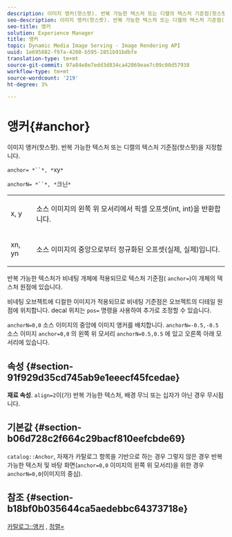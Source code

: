 ```yaml
---
description: 이미지 앵커(핫스팟). 반복 가능한 텍스처 또는 디캘의 텍스처 기준점(핫스팟)을 지정합니다.
seo-description: 이미지 앵커(핫스팟). 반복 가능한 텍스처 또는 디캘의 텍스처 기준점(핫스팟)을 지정합니다.
seo-title: 앵커
solution: Experience Manager
title: 앵커
topic: Dynamic Media Image Serving - Image Rendering API
uuid: 1e695882-f97a-4208-b595-2851b91bdbfe
translation-type: tm+mt
source-git-commit: 97a84e8e7edd3d834ca42069eae7c09c00d57938
workflow-type: tm+mt
source-wordcount: '219'
ht-degree: 3%

---
```



# 앵커{#anchor}

이미지 앵커(핫스팟). 반복 가능한 텍스처 또는 디캘의 텍스처 기준점(핫스팟)을 지정합니다.

`anchor= *``*, *`xy`*`

`anchorN= *``*, *`크닌`*`

<table id="simpletable_1D8E91D8424A424787C4D20C9B040115"> 
 <tr class="strow"> 
  <td class="stentry"> <p><span class="varname"> x</span>,  <span class="varname"> y</span> </p></td> 
  <td class="stentry"> <p>소스 이미지의 왼쪽 위 모서리에서 픽셀 오프셋(int, int)을 반환합니다. </p></td> 
 </tr> 
 <tr class="strow"> 
  <td class="stentry"> <p><span class="varname"> xn</span>,  <span class="varname"> yn</span> </p></td> 
  <td class="stentry"> <p>소스 이미지의 중앙으로부터 정규화된 오프셋(실제, 실제)입니다. </p></td> 
 </tr> 
</table>

반복 가능한 텍스처가 비네팅 개체에 적용되므로 텍스처 기준점( `anchor=`)이 개체의 텍스처 원점에 있습니다.

비네팅 오브젝트에 디컬한 이미지가 적용되므로 비네팅 기준점은 오브젝트의 디테일 원점에 위치합니다. decal 위치는 `pos=` 명령을 사용하여 추가로 조정할 수 있습니다.

`anchorN=0,0` 소스 이미지의 중앙에 이미지 앵커를 배치합니다. `anchorN=-0.5,-0.5` 소스 이미지 `anchor=0,0` 의 왼쪽 위 모서리 `anchorN=0.5,0.5` 에 있고 오른쪽 아래 모서리에 있습니다.

## 속성 {#section-91f929d35cd745ab9e1eeecf45fcedae}

**재료 속성**. `align=2`이(가) 반복 가능한 텍스처, 배경 무늬 또는 십자가 아닌 경우 무시됩니다.

## 기본값 {#section-b06d728c2f664c29bacf810eefcbde69}

`catalog::Anchor`, 자재가 카탈로그 항목을 기반으로 하는 경우 그렇지 않은 경우 반복 가능한 텍스처 및 바탕 화면(`anchor=0,0` 이미지의 왼쪽 위 모서리)을 위한 경우 `anchorN=0,0`(이미지의 중심).

## 참조 {#section-b18bf0b035644ca5aedebbc64373718e}

[카탈로그::앵커](../../../../../ir-api/material-cat/image-rendering-api-ref/c-ir-material-catalog/c-ir-material-data-reference/r-ir-cat-anchor.md#reference-d9b1d49db1fc440686f64b84453297ab) ,  [정렬=](../../../../../ir-api/http-protocol/image-rendering-api-ref/c-ir-http-protocol-ref/c-ir-http-protocol-command-reference/r-ir-align.md#reference-4d63baa522ce42f9b15167ba34c5c6a7)

